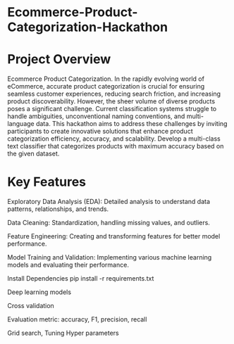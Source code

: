 # Ecommerce-Product-Categorization-Hackathon

# Project Overview
Ecommerce Product Categorization. 
In the rapidly evolving world of eCommerce, accurate product categorization is crucial for ensuring seamless customer experiences, reducing search friction, and increasing product discoverability. However, the sheer volume of diverse products poses a significant challenge. Current classification systems struggle to handle ambiguities, unconventional naming conventions, and multi-language data. This hackathon aims to address these challenges by inviting participants to create innovative solutions that enhance product categorization efficiency, accuracy, and scalability.
Develop a multi-class text classifier that categorizes products with maximum accuracy based on the given dataset. 

# Key Features
Exploratory Data Analysis (EDA): Detailed analysis to understand data patterns, relationships, and trends.

Data Cleaning: Standardization, handling missing values, and outliers.

Feature Engineering: Creating and transforming features for better model performance.

Model Training and Validation: Implementing various machine learning models and evaluating their performance.

Install Dependencies pip install -r requirements.txt

Deep learning models

Cross validation

Evaluation metric: accuracy, F1, precision, recall

Grid search, Tuning Hyper parameters 
